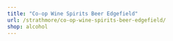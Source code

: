 ```yaml
---
title: "Co-op Wine Spirits Beer Edgefield"
url: /strathmore/co-op-wine-spirits-beer-edgefield/
shop: alcohol
---
```

